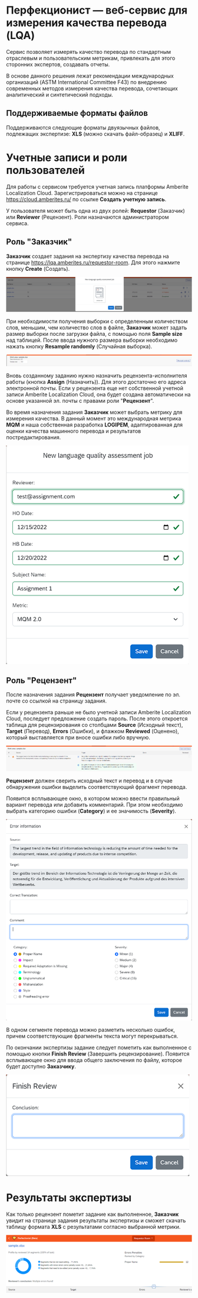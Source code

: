 # Перфекционист — веб-сервис для измерения качества перевода (LQA)

Сервис позволяет измерять качество перевода по стандартным отраслевым и пользовательским метрикам, привлекать для этого сторонних экспертов, создавать отчеты. 

В основе данного решения лежат рекомендации международных организаций (ASTM International Committee F43) по внедрению современных методов измерения качества перевода, сочетающих аналитический и синтетический подходы.

## Поддерживаемые форматы файлов

Поддерживаются следующие форматы двуязычных файлов, подлежащих экспертизе: **XLS** (можно скачать файл-образец) и **XLIFF**.






# Учетные записи и роли пользователей

Для работы с сервисом требуется учетная запись платформы Amberite Localization Cloud. Зарегистрироваться можно на странице https://cloud.amberites.ru/ по ссылке **Создать учетную запись**.

У пользователя может быть одна из двух ролей: **Requestor** (Заказчик) или **Reviewer** (Рецензент). Роли назначаются администратором сервиса.






## Роль "Заказчик"

**Заказчик** создает задания на экспертизу качества перевода на странице https://lqa.amberites.ru/requestor-room. Для этого нажмите кнопку **Create** (Создать).

![perf0](perf0.png)

При необходимости получения выборки с определенным количеством слов, меньшим, чем количество слов в файле, **Заказчик** может задать размер выборки после загрузки файла, с помощью поля **Sample size** над таблицей. После ввода нужного размера выборки необходимо нажать кнопку **Resample randomly** (Случайная выборка).

![perf4](perf4.png)

Вновь созданному заданию нужно назначить рецензента-исполнителя работы (кнопка **Assign** (Назначить)). Для этого достаточно его адреса электронной почты. Если у рецензента еще нет собственной учетной записи Amberite Localization Cloud, она будет создана автоматически на основе указанной эл. почты с правами роли "**Рецензент**".

Во время назначения задания **Заказчик** может выбрать метрику для измерения качества. В данный момент это международная метрика **MQM** и наша собственная разработка **LOGIPEM**, адаптированная для оценки качества машинного перевода и результатов постредактирования.

![perf5](perf5.png)







## Роль "Рецензент"

После назначения задания **Рецензент** получает уведомление по эл. почте со ссылкой на страницу задания. 

Если у рецензента раньше не было учетной записи Amberite Localization Cloud, последует предложение создать пароль. После этого откроется таблица для рецензирования со столбцами **Source** (Исходный текст), **Target** (Перевод), **Errors** (Ошибки), и флажком **Reviewed** (Оценено), который выставляется при вносе ошибки либо вручную.

![perf6](perf6.png)

**Рецензент** должен сверить исходный текст и перевод и в случае обнаружения ошибки выделить соответствующий фрагмент перевода.

Появится всплывающее окно, в котором можно ввести правильный вариант перевода или добавить комментарий. При этом необходимо выбрать категорию ошибки (**Category**) и ее значимость (**Severity**).

![perf1](perf1.png)

В одном сегменте перевода можно разметить несколько ошибок, причем соответствующие фрагменты текста могут перекрываться.

По окончании экспертизы задание следует пометить как выполненное с помощью кнопки **Finish Review** (Завершить рецензирование). Появится всплывающее окно для ввода общего заключения по файлу, которое будет доступно **Заказчику**.

![perf2](perf2.png)





# Результаты экспертизы

Как только рецензент пометит задание как выполненное, **Заказчик** увидит на странице задания результаты экспертизы и сможет скачать таблицу формата **XLS** с результатами согласно выбранной метрики.

![perf3](perf3.png)
